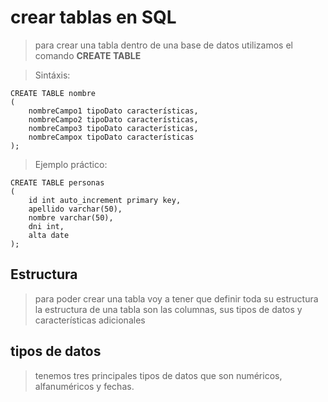 # crear tablas en SQL

> para crear una tabla dentro de una base de datos utilizamos el comando **CREATE TABLE**

> Sintáxis:

    CREATE TABLE nombre   
    (  
        nombreCampo1 tipoDato características, 
        nombreCampo2 tipoDato características,   
        nombreCampo3 tipoDato características,   
        nombreCampox tipoDato características
    );  

> Ejemplo práctico: 

    CREATE TABLE personas   
    (  
        id int auto_increment primary key,   
        apellido varchar(50),   
        nombre varchar(50),   
        dni int,   
        alta date
    );  


## Estructura
> para poder crear una tabla voy a tener que definir toda su estructura
> la estructura de una tabla son las columnas,
> sus tipos de datos y características adicionales
 
## tipos de datos

> tenemos tres principales tipos de datos que son
> numéricos, alfanuméricos y fechas.
